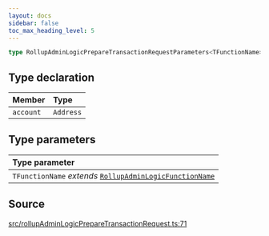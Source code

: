 ```yaml
---
layout: docs
sidebar: false
toc_max_heading_level: 5
---
```


```ts
type RollupAdminLogicPrepareTransactionRequestParameters<TFunctionName>: Omit<RollupAdminLogicPrepareFunctionDataParameters<TFunctionName>, "abi"> & object;
```

## Type declaration

| Member | Type |
| :------ | :------ |
| `account` | `Address` |

## Type parameters

| Type parameter |
| :------ |
| `TFunctionName` *extends* [`RollupAdminLogicFunctionName`](RollupAdminLogicFunctionName.md) |

## Source

[src/rollupAdminLogicPrepareTransactionRequest.ts:71](https://github.com/OffchainLabs/arbitrum-orbit-sdk/blob/27c24d61cdc7e62a81af29bd04f39d5a3549ecb3/src/rollupAdminLogicPrepareTransactionRequest.ts#L71)
